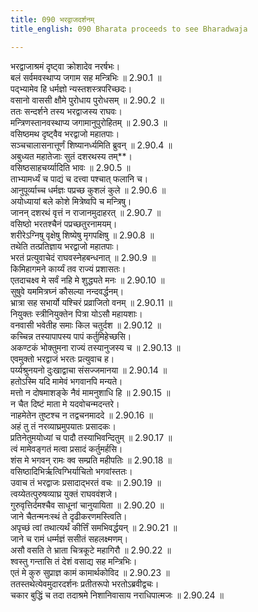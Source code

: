 ```yaml
---
title: 090 भरद्वाजदर्शनम्
title_english: 090 Bharata proceeds to see Bharadwaja

---
```

<div class="audioEmbed"  caption="श्रीराम-हरिसीताराममूर्ति-घनपाठिभ्यां वचनम्" src="https://archive.org/download/Ramayana-recitation-Sriram-harisItArAmamUrti-Ghanapaati-v2/Kanda_2/Kanda_2_AYK-090-Bharadwaja_Darshanam.mp3"></div>

भरद्वाजाश्रमं दृष्ट्वा क्रोशादेव नरर्षभः।  
बलं सर्वमवस्थाप्य जगाम सह मन्त्रिभिः ॥ 2.90.1 ॥   
पद्भ्यामेव हि धर्मज्ञो न्यस्तशस्त्रपरिच्छदः।  
वसानो वाससी क्षौमे पुरोधाय पुरोधसम् ॥ 2.90.2 ॥   
ततः सन्दर्शने तस्य भरद्वाजस्य राघवः।  
मन्त्रिणस्तानवस्थाप्य जगामानुपुरोहितम् ॥ 2.90.3 ॥   
वसिष्ठमथ दृष्ट्वैव भरद्वाजो महातपाः।  
सञ्चचालासनात्तूर्णं शिष्यानर्ध्यमिति ब्रुवन् ॥ 2.90.4 ॥   
अबुध्यत महातेजाः सुतं दशरथस्य तम्**।  
वसिष्ठसाहचर्य्यादिति भावः ॥ 2.90.5 ॥   
ताभ्यामर्ध्यं च पाद्यं च दत्त्वा पश्चात् फलानि च।  
आनुपूर्व्याच्च धर्मज्ञः पप्रच्छ कुशलं कुले ॥ 2.90.6 ॥   
अयोध्यायां बले कोशे मित्रेष्वपि च मन्त्रिषु।  
जानन् दशरथं वृत्तं न राजानमुदाहरत् ॥ 2.90.7 ॥   
वसिष्ठो भरतश्चैनं पप्रच्छतुरनामयम्।  
शरीरेऽग्निषु वृक्षेषु शिष्येषु मृगपक्षिषु ॥ 2.90.8 ॥   
तथेति तत्प्रतिज्ञाय भरद्वाजो महातपाः।  
भरतं प्रत्युवाचेदं राघवस्नेहबन्धनात् ॥ 2.90.9 ॥   
किमिहागमने कार्य्यं तव राज्यं प्रशासतः।  
एतदाचक्ष्व मे सर्वं नहि मे शुद्ध्यते मनः ॥ 2.90.10 ॥   
सुषुवे यममित्रघ्नं कौसल्या नन्दवर्द्धनम्।  
भ्रात्रा सह सभार्यो यश्चिरं प्रव्राजितो वनम् ॥ 2.90.11 ॥   
नियुक्तः स्त्रीनियुक्तेन पित्रा योऽसौ महायशाः।  
वनवासी भवेतीह समाः किल चतुर्दश ॥ 2.90.12 ॥   
कच्चिन्न तस्यापापस्य पापं कर्तुमिहेच्छसि।  
अकण्टकं भोक्तुमना राज्यं तस्यानुजस्य च ॥ 2.90.13 ॥   
एवमुक्तो भरद्वाजं भरतः प्रत्युवाच ह।  
पर्य्यश्रुनयनो दुःखाद्वाचा संसज्जमानया ॥ 2.90.14 ॥   
हतोऽस्मि यदि मामेवं भगवानपि मन्यते।  
मत्तो न दोषमाशङ्के नैवं मामनुशाधि हि ॥ 2.90.15 ॥   
न चैत दिष्टं माता मे यदवोचन्मदन्तरे।  
नाहमेतेन तुष्टश्च न तद्वचनमाददे ॥ 2.90.16 ॥   
अहं तु तं नरव्याघ्रमुपयातः प्रसादकः।  
प्रतिनेतुमयोध्यां च पादौ तस्याभिवन्दितुम् ॥ 2.90.17 ॥   
त्वं मामेवङ्गतं मत्वा प्रसादं कर्तुमर्हसि।  
शंस मे भगवन् रामः क्व सम्प्रति महीपतिः ॥ 2.90.18 ॥   
वसिष्ठादिभिर्ऋत्विग्भिर्याचितो भगवांस्ततः।  
उवाच तं भरद्वाजः प्रसादाद्भरतं वचः ॥ 2.90.19 ॥   
त्वय्येतत्पुरुषव्याघ्र युक्तं राघववंशजे।  
गुरुवृत्तिर्दमश्चैव साधूनां चानुयायिता ॥ 2.90.20 ॥   
जाने चैतन्मनःस्थं ते दृढीकरणमस्त्विति।  
अपृच्छं त्वां तथात्यर्थं कीर्त्तिं समभिवर्द्धयन् ॥ 2.90.21 ॥   
जाने च रामं धर्म्मज्ञं ससीतं सहलक्ष्मणम्।  
असौ वसति ते भ्राता चित्रकूटे महागिरौ ॥ 2.90.22 ॥   
श्वस्तु गन्तासि तं देशं वसाद्य सह मन्त्रिभिः।  
एतं मे कुरु सुप्राज्ञ कामं कामार्थकोविद ॥ 2.90.23 ॥   
ततस्तथेत्येवमुदारदर्शनः प्रतीतरूपो भरतोऽब्रवीद्वचः।  
चकार बुद्धिं च तदा तदाश्रमे निशानिवासाय नराधिपात्मजः ॥ 2.90.24 ॥   